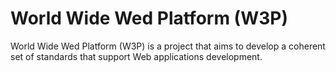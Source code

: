 # World Wide Wed Platform (W3P)

World Wide Wed Platform (W3P) is a project that aims to develop a coherent set of standards that support Web applications development.


